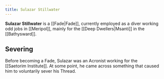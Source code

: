 ```yaml
---
title: Sulazar Stillwater
---
```


**Sulazar Stillwater** is a [[Fade|Fade]], currently employed as a diver working odd jobs in [[Meripol]], mainly for the [[Deep Dwellers|Msanti]] in the [[Bathysward]].

## Severing
Before becoming a Fade, Sulazar was an Acronist working for the [[Saetorim Institute]]. At some point, he came across something that caused him to voluntarily sever his Thread.